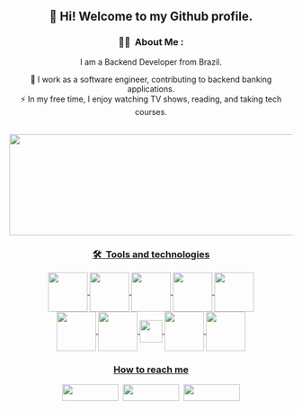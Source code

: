 <div align="center">

## 👋 Hi! Welcome to my Github profile.
  
  
### 👨‍💻 &nbsp;About Me :
I am a Backend Developer from Brazil.
  
  

  🔭 I work as a software engineer, contributing to backend banking applications.  
  ⚡ In my free time, I enjoy watching TV shows, reading, and taking tech courses.  

  
<div>
  <br />
  <a href="https://github.com/lelis685">
  <img height="180em" width="600em" src="https://github-readme-stats.vercel.app/api?username=lelis685&show_icons=true&hide=issues,contribs&theme=dark&include_all_commits=true&count_private=true" />    
</div>

### 🛠 &nbsp;Tools and technologies

<div>          
  <img  align="center" height="70 width="70" src="https://cdn.jsdelivr.net/gh/devicons/devicon/icons/amazonwebservices/amazonwebservices-plain-wordmark.svg" />
  <img  align="center" height="70 width="70" src="https://cdn.jsdelivr.net/gh/devicons/devicon/icons/java/java-original-wordmark.svg" />
  <img  align="center" height="70 width="70" src="https://cdn.jsdelivr.net/gh/devicons/devicon/icons/spring/spring-original-wordmark.svg" />
  <img  align="center" height="70 width="70" src="https://cdn.jsdelivr.net/gh/devicons/devicon/icons/git/git-original.svg" />
  <img  align="center" height="70 width="70" src="https://cdn.jsdelivr.net/gh/devicons/devicon/icons/terraform/terraform-original.svg" />
  <br>
  <img  align="center" height="70 width="70" src="https://cdn.jsdelivr.net/gh/devicons/devicon/icons/python/python-original-wordmark.svg" />
  <img  align="center" height="70 width="70" src="https://cdn.jsdelivr.net/gh/devicons/devicon/icons/docker/docker-original.svg" />
  <img  align="center" height="40 width="40" src="https://img.shields.io/badge/Splunk-000000.svg?style=for-the-badge&logo=Splunk&logoColor=white" />
  <img  align="center" height="70 width="70" src="https://cdn.jsdelivr.net/gh/devicons/devicon/icons/prometheus/prometheus-original-wordmark.svg" />
  <img  align="center" height="70 width="70" src="https://cdn.jsdelivr.net/gh/devicons/devicon/icons/grafana/grafana-original-wordmark.svg" />

  
</div>
  
###  How to reach me
<div>
  <a href="https://www.linkedin.com/in/lelis685/" target="_blank"><img src="https://img.shields.io/badge/-LinkedIn-%230077B5?style=for-the- badge&logo=linkedin&logoColor=white" target="_blank" width="100" height="30"></a>&nbsp
  <a href = "mailto:lelis685@gmail.com"><img src="https://img.shields.io/badge/Gmail-D14836?style=for-the-badge&logo=gmail&logoColor=white" width="100" height="30" target="_blank"></a>&nbsp <a href = "https://www.hackerrank.com/lelis685"><img src="https://img.shields.io/badge/-Hackerrank-2EC866?style=for-the-badge&logo=HackerRank&logoColor=white" width="100" height="30" target="_blank"></a>
</div>
  <div>
